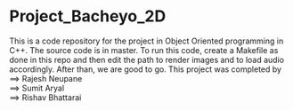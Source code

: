 # Project_Bacheyo_2D
This is a code repository for the project in Object Oriented programming in C++. The source code is in master. 
To run this code, create a Makefile as done in this repo and then edit the path to render images and to load audio accordingly. After than, we are good to go.
This project was completed by </br>
==> Rajesh Neupane </br>
==> Sumit Aryal </br>
==> Rishav Bhattarai </br>
